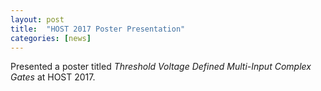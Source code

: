 ```yaml
---
layout: post
title:  "HOST 2017 Poster Presentation"
categories: [news]
---
```

Presented a poster titled _Threshold Voltage Defined Multi-Input Complex Gates_ at HOST 2017.
